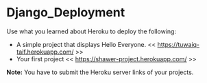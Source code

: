 # Django_Deployment

Use what you learned about Heroku to deploy the following:
- A simple project that displays Hello Everyone. << https://tuwaiq-taif.herokuapp.com/ >>
- Your first project << https://shawer-project.herokuapp.com/ >> 

**Note:** You have to submit the Heroku server links of your projects.
